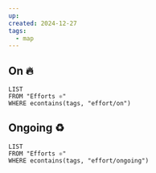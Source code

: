 ```yaml
---
up: 
created: 2024-12-27
tags:
  - map
---
```

## On 🔥
```dataview
LIST
FROM "Efforts ⚛︎"
WHERE econtains(tags, "effort/on")
```
## Ongoing ♻️
```dataview
LIST
FROM "Efforts ⚛︎"
WHERE econtains(tags, "effort/ongoing")
```